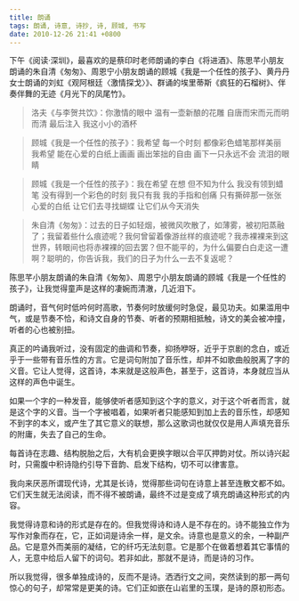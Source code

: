 ```yaml
---
title: 朗诵
tags: 朗诵, 诗意, 诗抄, 诗, 顾城, 书写
date: 2010-12-26 21:41 +0800
---
```



下午《阅读·深圳》，最喜欢的是蔡印时老师朗诵的李白《将进酒》、陈思芊小朋友朗诵的朱自清《匆匆》、周恩宁小朋友朗诵的顾城《我是一个任性的孩子》、黄丹丹女士朗诵的刘虹《观阿根廷〈激情探戈〉》、群诵的埃里蒂斯《疯狂的石榴树》、伴奏伴舞的无迹《月光下的凤尾竹》。

> 洛夫《与李贺共饮》：你激情的眼中 温有一壶新酿的花雕 自唐而宋而元而明而清 最后注入 我这小小的酒杯

> 顾城《我是一个任性的孩子》：我希望 每一个时刻 都像彩色蜡笔那样美丽 我希望 能在心爱的白纸上画画 画出笨拙的自由 画下一只永远不会 流泪的眼睛

> 顾城《我是一个任性的孩子》：我在希望 在想 但不知为什么 我没有领到蜡笔 没有得到一个彩色的时刻 我只有我 我的手指和创痛 只有撕碎那一张张 心爱的白纸 让它们去寻找蝴蝶 让它们从今天消失

> 朱自清《匆匆》：过去的日子如轻烟，被微风吹散了，如薄雾，被初阳蒸融了；我留着些什么痕迹呢？我何曾留着像游丝样的痕迹呢？我赤裸裸来到这世界，转眼间也将赤裸裸的回去罢？但不能平的，为什么偏要白白走这一遭啊？聪明的，你告诉我，我们的日子为什么一去不复返呢？

陈思芊小朋友朗诵的朱自清《匆匆》、周恩宁小朋友朗诵的顾城《我是一个任性的孩子》，让我觉得童声是这样的凄婉而清澈，几近泪下。

朗诵时，音气何时低吟何时高歌，节奏何时放缓何时急促，最见功夫。如果滥用中气，或是节奏不恰，和诗文自身的节奏、听者的预期相抵触，诗文的美会被冲撞，听者的心也被别扭。

真正的吟诵我听过，没有固定的曲调和节奏，抑扬咿呀，近乎于京剧的念白，或近乎于一些带有音乐性的方言。它是词句附加了音乐性，却并不如歌曲般脱离了字的义音。它让人觉得，这首诗，本来就是这般声色，甚至于，这首诗，本身就应当从这样的声色中诞生。

如果一个字的一种发音，能够使听者感知到这个字的意义，对于这个听者而言，就是这个字的义音。当一个字被唱着，如果听者只能感知到加上去的音乐性，却感知不到字的本义，或产生了其它意义的联想，那么这歌词也就仅仅是用人声填充音乐的附庸，失去了自己的生命。

每首诗在志趣、结构脱胎之后，大有机会更换字眼以合平仄押韵对仗。所以诗兴起时，只需腹中积诗隐约引导下音韵、启发下结构，切不可以律害意。

我向来厌恶所谓现代诗，尤其是长诗，觉得那些词句在诗意上甚至连散文都不如。它们天生就无法阅读，而不得不被朗诵，最终不过是变成了填充朗诵这种形式的内容。

我觉得诗意和诗的形式是存在的。但我觉得诗和诗人是不存在的。诗不能独立作为写作对象而存在，它，正如词是诗余一样，是文余。诗意也是意义的余，一种副产品。它是意外而美丽的凝结，它的纤巧无法刻意。它是那个在做着想着其它事情的人，无意中给后人留下的词句。若非如此，那就不是诗，而是诗的习作。

所以我觉得，很多单独成诗的，反而不是诗。洒洒行文之间，突然读到的那一两句惊心的句子，却常常是更美的诗。它们正如嵌在山岩里的玉璞，是诗的原初形态。


